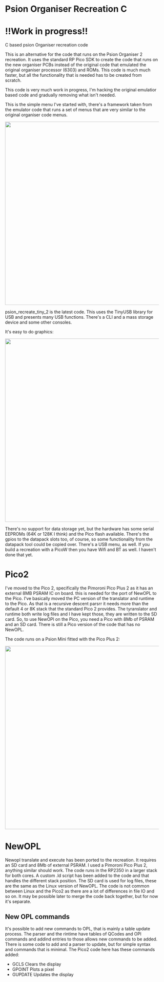 # Psion Organiser Recreation C
# !!Work in progress!!

C based psion Organiser recreation code

This is an alternative for the code that runs on the Psion Organiser 2 recreation. It uses the standard RP Pico SDK to create the code that runs on the new organiser PCBs instead of the original code that emulated the original organiser processor (6303) and ROMs. This code is much much faster, but all the functionality that is needed has to be created from scratch.

This code is very much work in progress, I'm hacking the original emulatior based code and gradually removing what isn't needed.

This is the simple menu I've started with, there's a framework taken from the emulator code that runs a set of menus that are very similar to the original organiser code menus.

<img src="https://github.com/user-attachments/assets/aa69ab7a-5603-4dbf-93de-effacbcaf2b0" width="600">

psion_recreate_tiny_2 is the latest code. This uses the TinyUSB library for USB and presents many USB functions. There's a CLI and a mass storage device and some other consoles.

It's easy to do graphics:

<img src="https://github.com/user-attachments/assets/940a2ced-eca9-40f7-9196-6f506f1189c1" width="600">

There's no support for data storage yet, but the hardware has some serial EEPROMs (64K or 128K I think) and the Pico flash available. There's the gpios to the datapack slots too, of course, so some functionality from the datapack tool could be copied over. There's a USB menu, as well. If you build a recreation with a PicoW then you have Wifi and BT as well. I haven't done that yet.

Pico2
=====

I've moved to the Pico 2, specifically the Pimoroni Pico Plus 2 as it has an external 8MB PSRAM IC on board. this is needed for the port of NewOPL to the Pico. I've basically moved the PC version of the translator and runtime to the Pico. As that is a recursive descent parsrr it needs more than the default 4 or 8K stack that the standard Pico 2 provides. The tyranslator and runtime both write log files and I have kept those, they are written to the SD card. So, to use NewOPl on the Pico, you need a Pico with 8Mb of PSRAM and an SD card. There is still a Pico version of the code that has no NewOPL.

The code runs on a Psion Mini fitted with the Pico Plus 2:


<img src="https://github.com/user-attachments/assets/fb29606a-36d0-4813-8abe-4f0acc360326" width="600">


NewOPL
======

Newopl translate and execute has been ported to the recreation. It requires an SD card and 8Mb of external PSRAM. I used a Pimoroni Pico Plus 2, anything similar should work.
The code runs in the RP2350 in a larger stack for both cores. A custom .ld script has been added to the code and that handles the different stack position. The SD card is used for log files, these are the same as the Linux version of NewOPL. The code is not common between Linux and the Pico2 as there are a lot of differences in file IO and so on. It may be possible later to merge the code back together, but for now it's separate.

New OPL commands
----------------

It's possible to add new commands to OPL, that is mainly a table update process. The parser and the rintime have tables of QCodes and OPl commands and addind entries to those allows new commands to be added. There is some code to add and a parser to update, but for simple syntax and commands that is minimal.
The Pico2 code here has these commands added:

* GCLS    Clears the display
* GPOINT  Plots a pixel
* GUPDATE Updates the display



